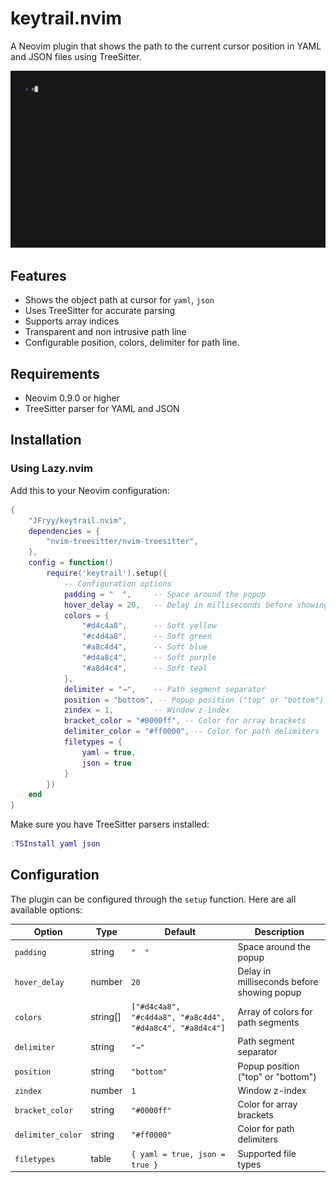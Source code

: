 # keytrail.nvim

A Neovim plugin that shows the path to the current cursor position in YAML and JSON files using TreeSitter.

![Demo](docs/demo.gif)

## Features

- Shows the object path at cursor for `yaml`, `json`
- Uses TreeSitter for accurate parsing
- Supports array indices
- Transparent and non intrusive path line
- Configurable position, colors, delimiter for path line.

## Requirements

- Neovim 0.9.0 or higher
- TreeSitter parser for YAML and JSON

## Installation

### Using Lazy.nvim

Add this to your Neovim configuration:

```lua
{
    "JFryy/keytrail.nvim",
    dependencies = {
        "nvim-treesitter/nvim-treesitter",
    },
    config = function()
        require('keytrail').setup({
            -- Configuration options
            padding = "  ",     -- Space around the popup
            hover_delay = 20,   -- Delay in milliseconds before showing popup
            colors = {
                "#d4c4a8",      -- Soft yellow
                "#c4d4a8",      -- Soft green
                "#a8c4d4",      -- Soft blue
                "#d4a8c4",      -- Soft purple
                "#a8d4c4",      -- Soft teal
            },
            delimiter = "→",    -- Path segment separator
            position = "bottom", -- Popup position ("top" or "bottom")
            zindex = 1,         -- Window z-index
            bracket_color = "#0000ff", -- Color for array brackets
            delimiter_color = "#ff0000", -- Color for path delimiters
            filetypes = {
                yaml = true,
                json = true
            }
        })
    end
}
```

Make sure you have TreeSitter parsers installed:
```lua
:TSInstall yaml json
```

## Configuration

The plugin can be configured through the `setup` function. Here are all available options:

| Option | Type | Default | Description |
|--------|------|---------|-------------|
| `padding` | string | `"  "` | Space around the popup |
| `hover_delay` | number | `20` | Delay in milliseconds before showing popup |
| `colors` | string[] | `["#d4c4a8", "#c4d4a8", "#a8c4d4", "#d4a8c4", "#a8d4c4"]` | Array of colors for path segments |
| `delimiter` | string | `"→"` | Path segment separator |
| `position` | string | `"bottom"` | Popup position ("top" or "bottom") |
| `zindex` | number | `1` | Window z-index |
| `bracket_color` | string | `"#0000ff"` | Color for array brackets |
| `delimiter_color` | string | `"#ff0000"` | Color for path delimiters |
| `filetypes` | table | `{ yaml = true, json = true }` | Supported file types |

